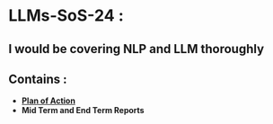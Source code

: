 # LLMs-SoS-24 : 
## I would be covering NLP and LLM thoroughly
## Contains :
+ **[Plan of Action]()**
+ **Mid Term and End Term Reports**

